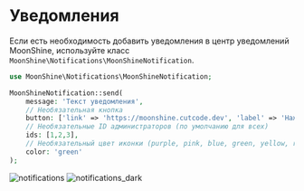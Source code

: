 # Уведомления

Если есть необходимость добавить уведомления в центр уведомлений MoonShine, используйте класс `MoonShine\Notifications\MoonShineNotification`.

```php
use MoonShine\Notifications\MoonShineNotification;

MoonShineNotification::send(
    message: 'Текст уведомления',
    // Необязательная кнопка
    button: ['link' => 'https://moonshine.cutcode.dev', 'label' => 'Нажми меня'],
    // Необязательные ID администраторов (по умолчанию для всех)
    ids: [1,2,3],
    // Необязательный цвет иконки (purple, pink, blue, green, yellow, red, gray)
    color: 'green'
);
```
![notifications](https://raw.githubusercontent.com/moonshine-software/doc/2.x/resources/screenshots/notifications.png)
![notifications_dark](https://raw.githubusercontent.com/moonshine-software/doc/2.x/resources/screenshots/notifications_dark.png)
